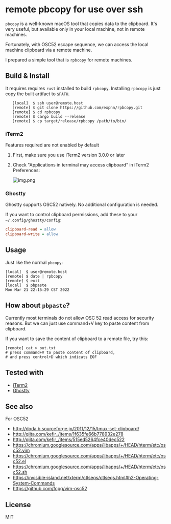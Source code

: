# remote pbcopy for use over ssh

`pbcopy` is a well-known macOS tool that copies data to the clipboard.
It's very useful, but available only in your local machine, not in remote machines.

Fortunately, with OSC52 escape sequence,
we can access the local machine clipboard via a remote machine.

I prepared a simple tool that is `rpbcopy` for remote machines.

## Build & Install
It requires requires `rust` installed to build `rpbcopy`. 
Installing `rpbcopy` is just copy the built artifact to `$PATH`.

       [local]  $ ssh user@remote.host
       [remote] $ git clone https://github.com/expnn/rpbcopy.git
       [remote] $ cd rpbcopy 
       [remote] $ cargo build --release 
       [remote] $ cp target/release/rpbcopy /path/to/bin/

### iTerm2

Features required are not enabled by default

1. First, make sure you use iTerm2 version 3.0.0 or later
2. Check "Applications in terminal may access clipboard" in iTerm2 Preferences:

    ![img.png](doc/resources/preference.png)

### Ghostty

Ghostty supports OSC52 natively. No additional configuration is needed.

If you want to control clipboard permissions, add these to your `~/.config/ghostty/config`:

```ini
clipboard-read = allow
clipboard-write = allow
```

## Usage

Just like the normal `pbcopy`:

    [local]  $ user@remote.host
    [remote] $ date | rpbcopy
    [remote] $ exit
    [local]  $ pbpaste
    Mon Mar 21 22:15:29 CST 2022

## How about `pbpaste`?

Currently most terminals do not allow OSC 52 read access for security reasons.
But we can just use command+V key to paste content from clipboard.

If you want to save the content of clipboard to a remote file, try this:

    [remote] cat > out.txt
    # press command+V to paste content of clipboard,
    # and press control+D which indicats EOF

## Tested with

* [iTerm2](https://iterm2.com/)
* [Ghostty](https://ghostty.org/)

## See also

For OSC52

* http://doda.b.sourceforge.jp/2011/12/15/tmux-set-clipboard/
* http://qiita.com/kefir_/items/1f635fe66b778932e278
* http://qiita.com/kefir_/items/515ed5264fce40dec522
* https://chromium.googlesource.com/apps/libapps/+/HEAD/hterm/etc/osc52.vim
* https://chromium.googlesource.com/apps/libapps/+/HEAD/hterm/etc/osc52.el
* https://chromium.googlesource.com/apps/libapps/+/HEAD/hterm/etc/osc52.sh
* https://invisible-island.net/xterm/ctlseqs/ctlseqs.html#h2-Operating-System-Commands
* https://github.com/fcpg/vim-osc52

## License

MIT